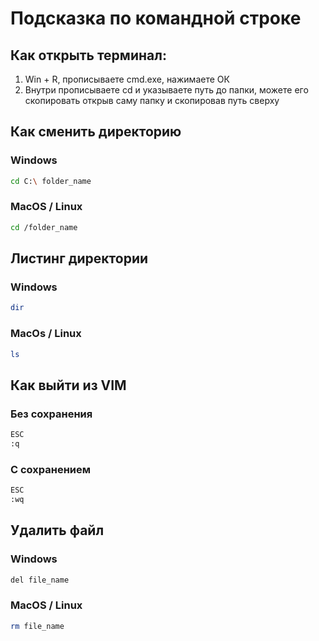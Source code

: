 # Подсказка по командной строке 

## Как открыть терминал:
1. Win + R, прописываете cmd.exe, нажимаете ОК
2. Внутри прописываете cd и указываете путь до папки, можете его скопировать открыв саму папку и скопировав путь сверху 

## Как сменить директорию 

### Windows
```sh
cd C:\ folder_name
```

### MacOS / Linux
```sh
cd /folder_name
```

## Листинг директории

### Windows
```sh
dir
``` 

### MacOs / Linux
```sh
ls
``` 

## Как выйти из VIM 
### Без сохранения 
```sh
ESC
:q
``` 

### С сохранением
```sh
ESC
:wq
``` 

## Удалить файл 

### Windows
```sh
del file_name
```

### MacOS / Linux 
```sh
rm file_name
```

